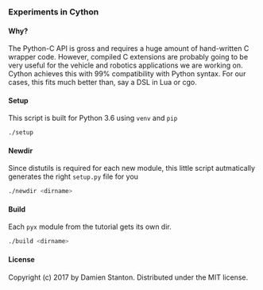 ### Experiments in Cython

#### Why?

The Python-C API is gross and requires a huge amount of hand-written C wrapper code. However, compiled C extensions are probably going to be very useful for the vehicle and robotics applications we are working on. Cython achieves this with 99% compatibility with Python syntax. For our cases, this fits much better than, say a DSL in Lua or cgo.

#### Setup

This script is built for Python 3.6 using `venv` and `pip`

```sh
./setup
```

#### Newdir

Since distutils is required for each new module, this little script autmatically generates the right `setup.py` file for you

```sh
./newdir <dirname>
```

#### Build

Each `pyx` module from the tutorial gets its own dir.

```sh
./build <dirname>
```


#### License

Copyright (c) 2017 by Damien Stanton. Distributed under the MIT license.
